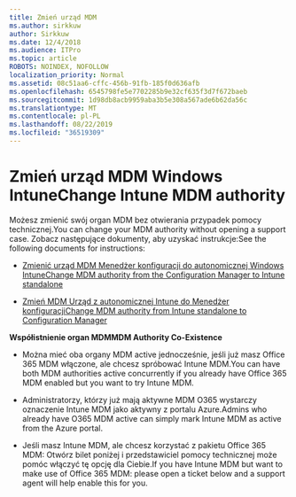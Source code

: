 ```yaml
---
title: Zmień urząd MDM
ms.author: sirkkuw
author: Sirkkuw
ms.date: 12/4/2018
ms.audience: ITPro
ms.topic: article
ROBOTS: NOINDEX, NOFOLLOW
localization_priority: Normal
ms.assetid: 08c51aa6-cffc-456b-91fb-185f0d636afb
ms.openlocfilehash: 6545798fe5e7702285b9e32cf635f3d7f672baeb
ms.sourcegitcommit: 1d98db8acb9959aba3b5e308a567ade6b62da56c
ms.translationtype: MT
ms.contentlocale: pl-PL
ms.lasthandoff: 08/22/2019
ms.locfileid: "36519309"
---
```

# <a name="change-intune-mdm-authority"></a><span data-ttu-id="709a9-102">Zmień urząd MDM Windows Intune</span><span class="sxs-lookup"><span data-stu-id="709a9-102">Change Intune MDM authority</span></span>

<span data-ttu-id="709a9-103">Możesz zmienić swój organ MDM bez otwierania przypadek pomocy technicznej.</span><span class="sxs-lookup"><span data-stu-id="709a9-103">You can change your MDM authority without opening a support case.</span></span> <span data-ttu-id="709a9-104">Zobacz następujące dokumenty, aby uzyskać instrukcje:</span><span class="sxs-lookup"><span data-stu-id="709a9-104">See the following documents for instructions:</span></span>
  
- [<span data-ttu-id="709a9-105">Zmienić urząd MDM Menedżer konfiguracji do autonomicznej Windows Intune</span><span class="sxs-lookup"><span data-stu-id="709a9-105">Change MDM authority from the Configuration Manager to Intune standalone</span></span>](https://docs.microsoft.com/sccm/mdm/deploy-use/migrate-change-mdm-authority)
    
- [<span data-ttu-id="709a9-106">Zmień MDM Urząd z autonomicznej Intune do Menedżer konfiguracji</span><span class="sxs-lookup"><span data-stu-id="709a9-106">Change MDM authority from Intune standalone to Configuration Manager</span></span>](https://docs.microsoft.com/sccm/mdm/deploy-use/change-mdm-authority)
    
 <span data-ttu-id="709a9-107">**Współistnienie organ MDM**</span><span class="sxs-lookup"><span data-stu-id="709a9-107">**MDM Authority Co-Existence**</span></span>
  
- <span data-ttu-id="709a9-108">Można mieć oba organy MDM active jednocześnie, jeśli już masz Office 365 MDM włączone, ale chcesz spróbować Intune MDM.</span><span class="sxs-lookup"><span data-stu-id="709a9-108">You can have both MDM authorities active concurrently if you already have Office 365 MDM enabled but you want to try Intune MDM.</span></span>
    
- <span data-ttu-id="709a9-109">Administratorzy, którzy już mają aktywne MDM O365 wystarczy oznaczenie Intune MDM jako aktywny z portalu Azure.</span><span class="sxs-lookup"><span data-stu-id="709a9-109">Admins who already have O365 MDM active can simply mark Intune MDM as active from the Azure portal.</span></span>
    
- <span data-ttu-id="709a9-110">Jeśli masz Intune MDM, ale chcesz korzystać z pakietu Office 365 MDM: Otwórz bilet poniżej i przedstawiciel pomocy technicznej może pomóc włączyć tę opcję dla Ciebie.</span><span class="sxs-lookup"><span data-stu-id="709a9-110">If you have Intune MDM but want to make use of Office 365 MDM: please open a ticket below and a support agent will help enable this for you.</span></span>
    

